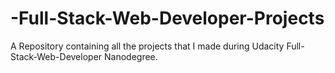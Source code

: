 # -Full-Stack-Web-Developer-Projects
A Repository containing all the projects that I made during Udacity Full-Stack-Web-Developer Nanodegree.

